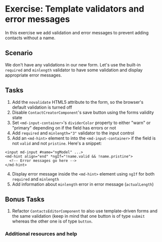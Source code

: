 # Exercise: Template validators and error messages

In this exercise we add validation and error messages to prevent adding contacts without a name.

## Scenario

We don't have any validations in our new form. Let's use the built-in `required` and `minlength` validator to have some validation and display appropriate error messages.

## Tasks

1. Add the `novalidate` HTML5 attribute to the form, so the browser's default validation is turned off
1. Disable `ContactCreatorComponent`'s save button using the forms validity state
2. Set `<md-input-container>`'s `dividerColor` property to either "warn" or "primary" depending on if the field has errors or not
3. Add `required` and `minlength="3"` validator to the input control
4. Add an `<md-hint>` element to into the `<md-input-container>` if the field is not `valid` and not `pristine`. Here's a snippet:

  ```
  <input md-input #name="ngModel" ...>
  <md-hint align="end" *ngIf="!name.valid && !name.pristine">
    <!-- Error messages go here -->
  </md-hint>
  ```
4. Display error message inside the `<md-hint>` element using `ngIf` for both `required` and `minlength`
5. Add information about `minlength` error in error message (`actualLength`)

## Bonus Tasks

1. Refactor `ContactsEditorComponent` to also use template-driven forms and the same validation (keep in mind that one button is of type `submit` whereas the other one is of type `button`.

### Additional resources and help

